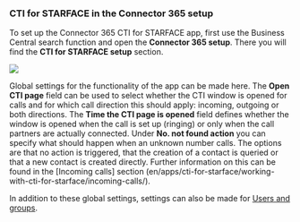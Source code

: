 
### CTI for STARFACE in the Connector 365 setup

To set up the Connector 365 CTI for STARFACE app, first use the Business Central search function and open the **Connector 365 setup**. There you will find the **CTI for STARFACE setup** section.

![](images/apps/cti_starface/con365EinrCtiFStarface.png)

Global settings for the functionality of the app can be made here.
 The **Open CTI page** field can be used to select whether the CTI window is opened for calls and for which call direction this should apply: incoming, outgoing or both directions.
The **Time the CTI page is opened** field defines whether the window is opened when the call is set up (ringing) or only when the call partners are actually connected.
Under **No. not found action** you can specify what should happen when an unknown number calls. The options are that no action is triggered, that the creation of a contact is queried or that a new contact is created directly. Further information on this can be found in the [Incoming calls] section (en/apps/cti-for-starface/working-with-cti-for-starface/incoming-calls/).

In addition to these global settings, settings can also be made for [Users and groups](en/apps/cti-for-starface/first-steps/setup/user-groups/).